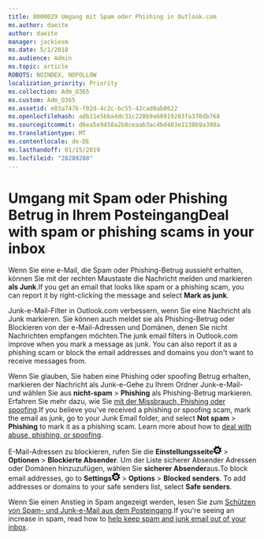 ```yaml
---
title: 8000029 Umgang mit Spam oder Phishing in Outlook.com
ms.author: daeite
author: daeite
manager: jackiesm
ms.date: 5/1/2018
ms.audience: Admin
ms.topic: article
ROBOTS: NOINDEX, NOFOLLOW
localization_priority: Priority
ms.collection: Adm_O365
ms.custom: Adm_O365
ms.assetid: e03a7476-f02d-4c2c-bc55-42cad0ab8622
ms.openlocfilehash: adb11e5bba4dc31c228b9a68919283fa370db768
ms.sourcegitcommit: d6ea5e9458a2b8ceaab3ac4bd483e1130b9a398a
ms.translationtype: MT
ms.contentlocale: de-DE
ms.lasthandoff: 01/15/2019
ms.locfileid: "28289288"
---
```

# <a name="deal-with-spam-or-phishing-scams-in-your-inbox"></a><span data-ttu-id="7f91f-102">Umgang mit Spam oder Phishing Betrug in Ihrem Posteingang</span><span class="sxs-lookup"><span data-stu-id="7f91f-102">Deal with spam or phishing scams in your inbox</span></span>

<span data-ttu-id="7f91f-103">Wenn Sie eine e-Mail, die Spam oder Phishing-Betrug aussieht erhalten, können Sie mit der rechten Maustaste die Nachricht melden und markieren **als Junk**.</span><span class="sxs-lookup"><span data-stu-id="7f91f-103">If you get an email that looks like spam or a phishing scam, you can report it by right-clicking the message and select **Mark as junk**.</span></span> 
  
<span data-ttu-id="7f91f-p101">Junk-e-Mail-Filter in Outlook.com verbessern, wenn Sie eine Nachricht als Junk markieren. Sie können auch meldet sie als Phishing-Betrug oder Blockieren von der e-Mail-Adressen und Domänen, denen Sie nicht Nachrichten empfangen möchten.</span><span class="sxs-lookup"><span data-stu-id="7f91f-p101">The junk email filters in Outlook.com improve when you mark a message as junk. You can also report it as a phishing scam or block the email addresses and domains you don't want to receive messages from.</span></span>
  
<span data-ttu-id="7f91f-p102">Wenn Sie glauben, Sie haben eine Phishing oder spoofing Betrug erhalten, markieren der Nachricht als Junk-e-Gehe zu Ihrem Ordner Junk-e-Mail- und wählen Sie aus **nicht-spam** \> **Phishing** als Phishing-Betrug markieren. Erfahren Sie mehr dazu, wie Sie [mit der Missbrauch, Phishing oder spoofing](https://go.microsoft.com/fwlink/p/?linkid=873139).</span><span class="sxs-lookup"><span data-stu-id="7f91f-p102">If you believe you've received a phishing or spoofing scam, mark the email as junk, go to your Junk Email folder, and select **Not spam** \> **Phishing** to mark it as a phishing scam. Learn more about how to [deal with abuse, phishing, or spoofing](https://go.microsoft.com/fwlink/p/?linkid=873139).</span></span>
  
<span data-ttu-id="7f91f-p103">E-Mail-Adressen zu blockieren, rufen Sie die **Einstellungsseite**![Einstellungen](media/f4b2e798-fff1-4a14-931f-5677a4543b58.png) \> **Optionen** \> **Blockierte Absender**. Um der Liste sicherer Absender Adressen oder Domänen hinzuzufügen, wählen Sie **sicherer Absender**aus.</span><span class="sxs-lookup"><span data-stu-id="7f91f-p103">To block email addresses, go to **Settings**![Settings](media/f4b2e798-fff1-4a14-931f-5677a4543b58.png) \> **Options** \> **Blocked senders**. To add addresses or domains to your safe senders list, select **Safe senders**.</span></span> 
  
<span data-ttu-id="7f91f-110">Wenn Sie einen Anstieg in Spam angezeigt werden, lesen Sie zum [Schützen von Spam- und Junk-e-Mail aus dem Posteingang](https://go.microsoft.com/fwlink/p/?linkid=873140).</span><span class="sxs-lookup"><span data-stu-id="7f91f-110">If you're seeing an increase in spam, read how to [help keep spam and junk email out of your inbox](https://go.microsoft.com/fwlink/p/?linkid=873140).</span></span>
  

